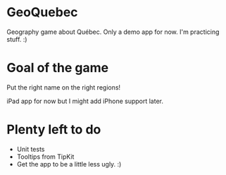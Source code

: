 # GeoQuebec
Geography game about Québec. Only a demo app for now. I'm practicing stuff. :)

# Goal of the game
Put the right name on the right regions!

iPad app for now but I might add iPhone support later.

# Plenty left to do
- Unit tests
- Tooltips from TipKit
- Get the app to be a little less ugly. :) 
